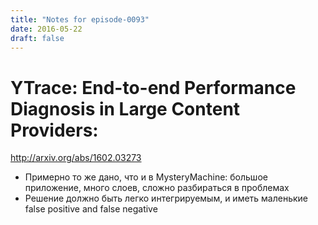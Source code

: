 ```yaml
---
title: "Notes for episode-0093"
date: 2016-05-22
draft: false
---
```


# YTrace: End-to-end Performance Diagnosis in Large Content Providers:  
http://arxiv.org/abs/1602.03273

- Примерно то же дано, что и в MysteryMachine: большое приложение, много слоев, сложно разбираться в проблемах
- Решение должно быть легко интегрируемым, и иметь маленькие false positive and false negative
